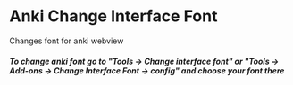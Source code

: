 # Anki Change Interface Font
Changes font for anki webview

##### To change anki font go to "Tools -> Change interface font" or "Tools -> Add-ons -> Change Interface Font -> config" and choose your font there
